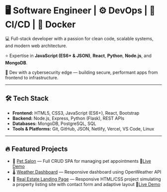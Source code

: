 # 🖥️ Software Engineer | ⚙️ DevOps | 🔁 CI/CD | 🐳 Docker

💻 Full-stack developer with a passion for clean code, scalable systems, and modern web architecture.

⭐ Expertise in **JavaScript (ES6+ & JSON)**, **React**, **Python**, **Node.js**, and **MongoDB**.  

🔐 Dev with a cybersecurity edge — building secure, performant apps from frontend to infrastructure.

---

## 🛠️ Tech Stack

- **Frontend:** HTML5, CSS3, JavaScript (ES6+), React, Bootstrap  
- **Backend:** Node.js, Express, Python (Flask), REST APIs  
- **Databases:** MongoDB, PostgreSQL, SQL  
- **Tools & Platforms:** Git, GitHub, JSON, Netlify, Vercel, VS Code, Linux

---

## 🔥 Featured Projects

- 🐩 [Pet Salon](https://github.com/CodeMagicianEquinox/Pet-Salon) — Full CRUD SPA for managing pet appointments
    🔗[Live Demo](https://codemagicianequinox.github.io/Pet-Salon/)
- 🌡️ [Weather Dashboard](https://github.com/CodeMagicianEquinox/Weather_Dashboard#) — Responsive dashboard using OpenWeather API
- 🏡 [Real Estate Landing Page](https://github.com/CodeMagicianEquinox/Real-Estate) — Responsive HTML/CSS project simulating a property listing site with contact form and adaptive layout
  🔗[Live Demo](https://codemagicianequinox.github.io/Real-Estate/)

